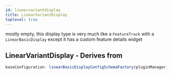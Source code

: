 ```yaml
---
id: linearvariantdisplay
title: LinearVariantDisplay
toplevel: true
---
```


mostly empty, this display type is very much
like a `FeatureTrack` with a `LinearBasicDisplay` except it has a custom
feature details widget

## LinearVariantDisplay - Derives from

```js
baseConfiguration: linearBasicDisplayConfigSchemaFactory(pluginManager)
```
